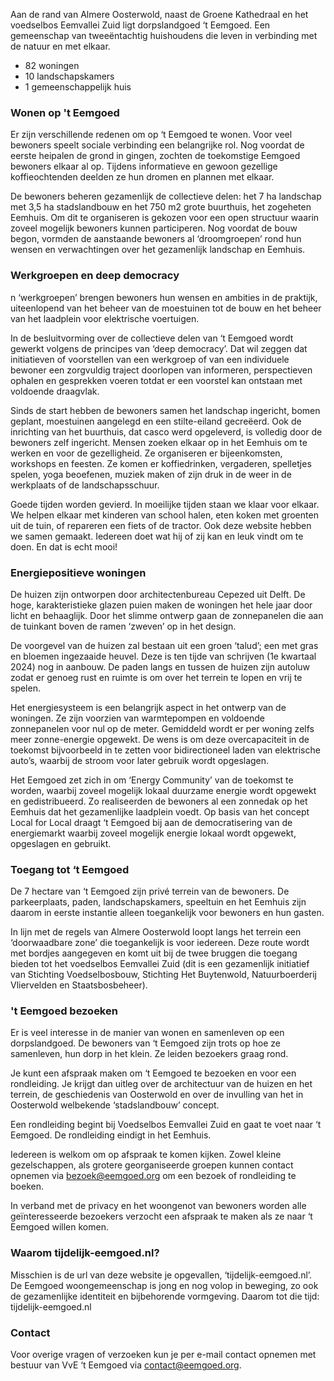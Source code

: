 Aan de rand van Almere Oosterwold, naast de Groene Kathedraal en het voedselbos Eemvallei Zuid ligt dorpslandgoed ‘t Eemgoed. Een gemeenschap van tweeëntachtig huishoudens die leven in verbinding met de natuur en met elkaar.

- 82 woningen
- 10 landschapskamers
- 1 gemeenschappelijk huis

### Wonen op 't Eemgoed

Er zijn verschillende redenen om op ‘t Eemgoed te wonen. Voor veel bewoners speelt sociale verbinding een belangrijke rol. Nog voordat de eerste heipalen de grond in gingen, zochten de toekomstige Eemgoed bewoners elkaar al op. Tijdens informatieve en gewoon gezellige koffieochtenden deelden ze hun dromen en plannen met elkaar.

De bewoners beheren gezamenlijk de collectieve delen: het 7 ha landschap met 3,5 ha stadslandbouw en het 750 m2 grote buurthuis, het zogeheten Eemhuis. Om dit te organiseren is gekozen voor een open structuur waarin zoveel mogelijk bewoners kunnen participeren. Nog voordat de bouw begon, vormden de aanstaande bewoners al ‘droomgroepen’ rond hun wensen en verwachtingen over het gezamenlijk landschap en Eemhuis. 


### Werkgroepen en deep democracy

n ‘werkgroepen’ brengen bewoners hun wensen en ambities in de praktijk, uiteenlopend van het beheer van de moestuinen tot de bouw en het beheer van het laadplein voor elektrische voertuigen.

In de besluitvorming over de collectieve delen van ‘t Eemgoed wordt gewerkt volgens de principes van ‘deep democracy’. Dat wil zeggen dat initiatieven of voorstellen van een werkgroep of van een individuele bewoner een zorgvuldig traject doorlopen van informeren, perspectieven ophalen en gesprekken voeren totdat er een voorstel kan ontstaan met voldoende draagvlak.

Sinds de start hebben de bewoners samen het landschap ingericht, bomen geplant, moestuinen aangelegd en een stilte-eiland gecreëerd. Ook de inrichting van het buurthuis, dat casco werd opgeleverd, is volledig door de bewoners zelf ingericht. Mensen zoeken elkaar op in het Eemhuis om te werken en voor de gezelligheid. Ze organiseren er bijeenkomsten, workshops en feesten. Ze komen er koffiedrinken, vergaderen, spelletjes spelen, yoga beoefenen, muziek maken of zijn druk in de weer in de werkplaats of de landschapsschuur.

Goede tijden worden gevierd. In moeilijke tijden staan we klaar voor elkaar. We helpen elkaar met kinderen van school halen, eten koken met groenten uit de tuin, of repareren een fiets of de tractor. Ook deze website hebben we samen gemaakt. Iedereen doet wat hij of zij kan en leuk vindt om te doen. En dat is echt mooi!


### Energiepositieve woningen

De huizen zijn ontworpen door architectenbureau Cepezed uit Delft. De hoge, karakteristieke glazen puien maken de woningen het hele jaar door licht en behaaglijk. Door het slimme ontwerp gaan de zonnepanelen die aan de tuinkant boven de ramen ‘zweven’ op in het design.

De voorgevel van de huizen zal bestaan uit een groen ‘talud’; een met gras en bloemen ingezaaide heuvel. Deze is ten tijde van schrijven (1e kwartaal 2024) nog in aanbouw. De paden langs en tussen de huizen zijn autoluw zodat er genoeg rust en ruimte is om over het terrein te lopen en vrij te spelen. 

Het energiesysteem is een belangrijk aspect in het ontwerp van de woningen. Ze zijn voorzien van warmtepompen en voldoende zonnepanelen voor nul op de meter. Gemiddeld wordt er per woning zelfs meer zonne-energie opgewekt. De wens is om deze overcapaciteit in de toekomst bijvoorbeeld in te zetten voor bidirectioneel laden van elektrische auto’s, waarbij de stroom voor later gebruik wordt opgeslagen.
 
Het Eemgoed zet zich in om ‘Energy Community’ van de toekomst te worden, waarbij zoveel mogelijk lokaal duurzame energie wordt opgewekt en gedistribueerd. Zo realiseerden de bewoners al een zonnedak op het Eemhuis dat het gezamenlijke laadplein voedt. Op basis van het concept Local for Local draagt ‘t Eemgoed bij aan de democratisering van de energiemarkt waarbij zoveel mogelijk energie lokaal wordt opgewekt, opgeslagen en gebruikt.


### Toegang tot ‘t Eemgoed

De 7 hectare van ‘t Eemgoed zijn privé terrein van de bewoners. De parkeerplaats, paden, landschapskamers, speeltuin en het Eemhuis zijn daarom in eerste instantie alleen toegankelijk voor bewoners en hun gasten. 

In lijn met de regels van Almere Oosterwold loopt langs het terrein een ‘doorwaadbare zone’ die toegankelijk is voor iedereen. Deze route wordt met bordjes aangegeven en komt uit bij de twee bruggen die toegang bieden tot het voedselbos Eemvallei Zuid (dit is een gezamenlijk initiatief van Stichting Voedselbosbouw, Stichting Het Buytenwold, Natuurboerderij Vliervelden en Staatsbosbeheer).


### 't Eemgoed bezoeken

Er is veel interesse in de manier van wonen en samenleven op een dorpslandgoed. De bewoners van ‘t Eemgoed zijn trots op hoe ze samenleven, hun dorp in het klein. Ze leiden bezoekers graag rond. 

Je kunt een afspraak maken om ‘t Eemgoed te bezoeken en voor een rondleiding. Je krijgt dan uitleg over de architectuur van de huizen en het terrein, de geschiedenis van Oosterwold en over de invulling van het in Oosterwold welbekende ‘stadslandbouw’ concept. 

Een rondleiding begint bij Voedselbos Eemvallei Zuid en gaat te voet naar ‘t Eemgoed. De rondleiding eindigt in het Eemhuis. 

Iedereen is welkom om op afspraak te komen kijken. Zowel kleine gezelschappen, als grotere georganiseerde groepen kunnen contact opnemen via bezoek@eemgoed.org om een bezoek of  rondleiding te boeken. 

In verband met de privacy en het woongenot van bewoners worden alle geïnteresseerde bezoekers verzocht een afspraak te maken als ze naar ‘t Eemgoed willen komen. 


### Waarom tijdelijk-eemgoed.nl?

Misschien is de url van deze website je opgevallen, ‘tijdelijk-eemgoed.nl’. De Eemgoed woongemeenschap is jong en nog volop in beweging, zo ook de gezamenlijke identiteit en bijbehorende vormgeving. Daarom tot die tijd: tijdelijk-eemgoed.nl

### Contact

Voor overige vragen of verzoeken kun je per e-mail contact opnemen met bestuur van VvE ‘t Eemgoed via contact@eemgoed.org. 
 
